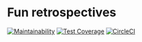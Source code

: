# Fun retrospectives

[![Maintainability](https://api.codeclimate.com/v1/badges/0ad6a23ab36a7d5a460c/maintainability)](https://codeclimate.com/github/nicolaszein/go-retro/maintainability) [![Test Coverage](https://api.codeclimate.com/v1/badges/0ad6a23ab36a7d5a460c/test_coverage)](https://codeclimate.com/github/nicolaszein/go-retro/test_coverage)
[![CircleCI](https://circleci.com/gh/nicolaszein/go-retro/tree/master.svg?style=svg)](https://circleci.com/gh/nicolaszein/go-retro/tree/master)
